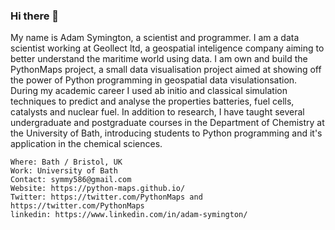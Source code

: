 ### Hi there 👋

My name is Adam Symington, a scientist and programmer. I am a data scientist working at Geollect ltd, a geospatial inteligence company aiming to better understand the maritime world using data. I am own and build the PythonMaps project, a small data visualisation project aimed at showing off the power of Python programming in geospatial data visulationsation. 
During my academic career I used ab initio and classical simulation techniques to predict and analyse the properties batteries, fuel cells, catalysts and nuclear fuel. In addition to research, I have taught several undergraduate and postgraduate courses in the Department of Chemistry at the University of Bath, introducing students to Python programming and it's application in the chemical sciences.

    Where: Bath / Bristol, UK
    Work: University of Bath
    Contact: symmy586@gmail.com
    Website: https://python-maps.github.io/
    Twitter: https://twitter.com/PythonMaps and https://twitter.com/PythonMaps
    linkedin: https://www.linkedin.com/in/adam-symington/
